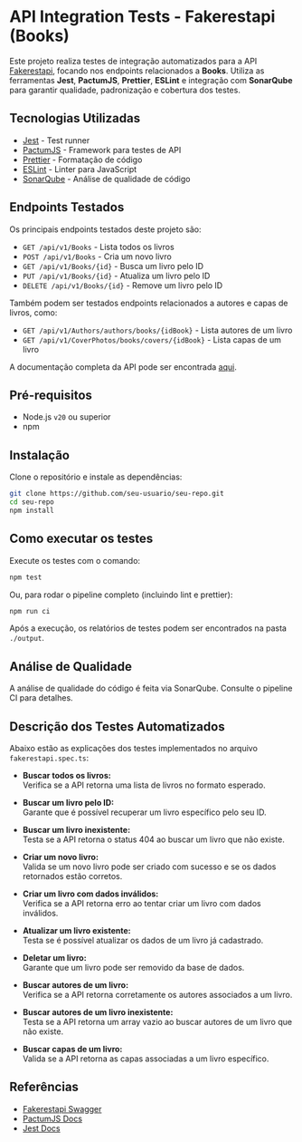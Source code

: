# API Integration Tests - Fakerestapi (Books)

Este projeto realiza testes de integração automatizados para a API [Fakerestapi](https://fakerestapi.azurewebsites.net/index.html), focando nos endpoints relacionados a **Books**. Utiliza as ferramentas **Jest**, **PactumJS**, **Prettier**, **ESLint** e integração com **SonarQube** para garantir qualidade, padronização e cobertura dos testes.

## Tecnologias Utilizadas

- [Jest](https://jestjs.io/) - Test runner
- [PactumJS](https://pactumjs.github.io/) - Framework para testes de API
- [Prettier](https://prettier.io/) - Formatação de código
- [ESLint](https://eslint.org/) - Linter para JavaScript
- [SonarQube](https://www.sonarqube.org/) - Análise de qualidade de código

## Endpoints Testados

Os principais endpoints testados deste projeto são:

- `GET /api/v1/Books` - Lista todos os livros
- `POST /api/v1/Books` - Cria um novo livro
- `GET /api/v1/Books/{id}` - Busca um livro pelo ID
- `PUT /api/v1/Books/{id}` - Atualiza um livro pelo ID
- `DELETE /api/v1/Books/{id}` - Remove um livro pelo ID

Também podem ser testados endpoints relacionados a autores e capas de livros, como:

- `GET /api/v1/Authors/authors/books/{idBook}` - Lista autores de um livro
- `GET /api/v1/CoverPhotos/books/covers/{idBook}` - Lista capas de um livro

A documentação completa da API pode ser encontrada [aqui](https://fakerestapi.azurewebsites.net/index.html).

## Pré-requisitos

- Node.js `v20` ou superior
- npm

## Instalação

Clone o repositório e instale as dependências:

```sh
git clone https://github.com/seu-usuario/seu-repo.git
cd seu-repo
npm install
```

## Como executar os testes

Execute os testes com o comando:

```sh
npm test
```

Ou, para rodar o pipeline completo (incluindo lint e prettier):

```sh
npm run ci
```

Após a execução, os relatórios de testes podem ser encontrados na pasta `./output`.

## Análise de Qualidade

A análise de qualidade do código é feita via SonarQube. Consulte o pipeline CI para detalhes.

## Descrição dos Testes Automatizados

Abaixo estão as explicações dos testes implementados no arquivo `fakerestapi.spec.ts`:

- **Buscar todos os livros:**  
  Verifica se a API retorna uma lista de livros no formato esperado.

- **Buscar um livro pelo ID:**  
  Garante que é possível recuperar um livro específico pelo seu ID.

- **Buscar um livro inexistente:**  
  Testa se a API retorna o status 404 ao buscar um livro que não existe.

- **Criar um novo livro:**  
  Valida se um novo livro pode ser criado com sucesso e se os dados retornados estão corretos.

- **Criar um livro com dados inválidos:**  
  Verifica se a API retorna erro ao tentar criar um livro com dados inválidos.

- **Atualizar um livro existente:**  
  Testa se é possível atualizar os dados de um livro já cadastrado.

- **Deletar um livro:**  
  Garante que um livro pode ser removido da base de dados.

- **Buscar autores de um livro:**  
  Verifica se a API retorna corretamente os autores associados a um livro.

- **Buscar autores de um livro inexistente:**  
  Testa se a API retorna um array vazio ao buscar autores de um livro que não existe.

- **Buscar capas de um livro:**  
  Valida se a API retorna as capas associadas a um livro específico.

## Referências

- [Fakerestapi Swagger](https://fakerestapi.azurewebsites.net/index.html)
- [PactumJS Docs](https://pactumjs.github.io/)
- [Jest Docs](https://jestjs.io/docs/getting-started)

